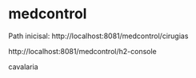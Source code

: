 
# medcontrol

Path inicisal:
http://localhost:8081/medcontrol/cirugias

http://localhost:8081/medcontrol/h2-console

cavalaria
